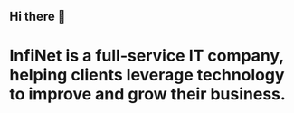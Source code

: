 ## Hi there 👋
# InfiNet is a full-service IT company, helping clients leverage technology to improve and grow their business.

